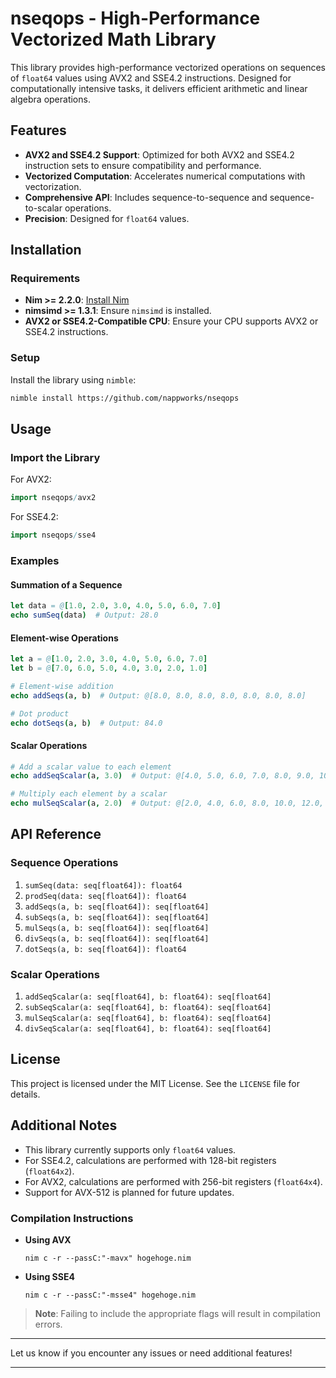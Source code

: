 # nseqops - High-Performance Vectorized Math Library

This library provides high-performance vectorized operations on sequences of `float64` values using AVX2 and SSE4.2 instructions. Designed for computationally intensive tasks, it delivers efficient arithmetic and linear algebra operations.

## Features

- **AVX2 and SSE4.2 Support**: Optimized for both AVX2 and SSE4.2 instruction sets to ensure compatibility and performance.
- **Vectorized Computation**: Accelerates numerical computations with vectorization.
- **Comprehensive API**: Includes sequence-to-sequence and sequence-to-scalar operations.
- **Precision**: Designed for `float64` values.

## Installation

### Requirements

- **Nim >= 2.2.0**: [Install Nim](https://nim-lang.org/)
- **nimsimd >= 1.3.1**: Ensure `nimsimd` is installed.
- **AVX2 or SSE4.2-Compatible CPU**: Ensure your CPU supports AVX2 or SSE4.2 instructions.

### Setup

Install the library using `nimble`:

```bash
nimble install https://github.com/nappworks/nseqops
```

## Usage

### Import the Library

For AVX2:
```nim
import nseqops/avx2
```

For SSE4.2:
```nim
import nseqops/sse4
```

### Examples

#### Summation of a Sequence
```nim
let data = @[1.0, 2.0, 3.0, 4.0, 5.0, 6.0, 7.0]
echo sumSeq(data)  # Output: 28.0
```

#### Element-wise Operations
```nim
let a = @[1.0, 2.0, 3.0, 4.0, 5.0, 6.0, 7.0]
let b = @[7.0, 6.0, 5.0, 4.0, 3.0, 2.0, 1.0]

# Element-wise addition
echo addSeqs(a, b)  # Output: @[8.0, 8.0, 8.0, 8.0, 8.0, 8.0, 8.0]

# Dot product
echo dotSeqs(a, b)  # Output: 84.0
```

#### Scalar Operations
```nim
# Add a scalar value to each element
echo addSeqScalar(a, 3.0)  # Output: @[4.0, 5.0, 6.0, 7.0, 8.0, 9.0, 10.0]

# Multiply each element by a scalar
echo mulSeqScalar(a, 2.0)  # Output: @[2.0, 4.0, 6.0, 8.0, 10.0, 12.0, 14.0]
```

## API Reference

### Sequence Operations

1. `sumSeq(data: seq[float64]): float64`
2. `prodSeq(data: seq[float64]): float64`
3. `addSeqs(a, b: seq[float64]): seq[float64]`
4. `subSeqs(a, b: seq[float64]): seq[float64]`
5. `mulSeqs(a, b: seq[float64]): seq[float64]`
6. `divSeqs(a, b: seq[float64]): seq[float64]`
7. `dotSeqs(a, b: seq[float64]): float64`

### Scalar Operations

1. `addSeqScalar(a: seq[float64], b: float64): seq[float64]`
2. `subSeqScalar(a: seq[float64], b: float64): seq[float64]`
3. `mulSeqScalar(a: seq[float64], b: float64): seq[float64]`
4. `divSeqScalar(a: seq[float64], b: float64): seq[float64]`

## License

This project is licensed under the MIT License. See the `LICENSE` file for details.

## Additional Notes

- This library currently supports only `float64` values.
- For SSE4.2, calculations are performed with 128-bit registers (`float64x2`).
- For AVX2, calculations are performed with 256-bit registers (`float64x4`).
- Support for AVX-512 is planned for future updates.

### Compilation Instructions

- **Using AVX**
  ```
  nim c -r --passC:"-mavx" hogehoge.nim
  ```

- **Using SSE4**
  ```
  nim c -r --passC:"-msse4" hogehoge.nim
  ```

> **Note**: Failing to include the appropriate flags will result in compilation errors.

---

Let us know if you encounter any issues or need additional features!

---
